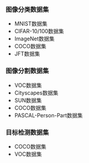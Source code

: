 ### 图像分类数据集
- MNIST数据集
- CIFAR-10/100数据集
- ImageNet数据集
- COCO数据集
- JFT数据集
### 图像分割数据集
- VOC数据集
- Cityscapes数据集
- SUN数据集
- COCO数据集
- PASCAL-Person-Part数据集
### 目标检测数据集
- COCO数据集
- VOC数据集

